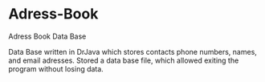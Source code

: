 # Adress-Book
Adress Book Data Base

Data Base written in DrJava which stores contacts phone numbers, names, and email adresses. Stored a data base file, which allowed exiting the program without losing data.  
